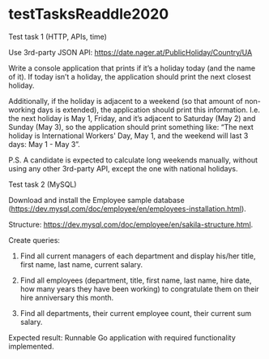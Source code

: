 # testTasksReaddle2020

Test task 1 (HTTP, APIs, time)

Use 3rd-party JSON API: https://date.nager.at/PublicHoliday/Country/UA

Write a console application that prints if it’s a holiday today (and the name of it). If today isn’t a holiday, the application should print the next closest holiday. 

Additionally, if the holiday is adjacent to a weekend (so that amount of non-working days is extended), the application should print this information. I.e. the next holiday is May 1, Friday, and it’s adjacent to Saturday (May 2) and Sunday (May 3), so the application should print something like: “The next holiday is International Workers' Day, May 1, and the weekend will last 3 days: May 1 - May 3”.

P.S. A candidate is expected to calculate long weekends manually, without using any other 3rd-party API, except the one with national holidays.


Test task 2 (MySQL)

Download and install the Employee sample database (https://dev.mysql.com/doc/employee/en/employees-installation.html).

Structure: https://dev.mysql.com/doc/employee/en/sakila-structure.html.

Create queries:

  1. Find all current managers of each department and display his/her title, first name, last name, current salary.

  2. Find all employees (department, title, first name, last name, hire date, how many years they have been working) to congratulate them on their hire anniversary this month.

  3. Find all departments, their current employee count, their current sum salary.

Expected result:
Runnable Go application with required functionality implemented.
